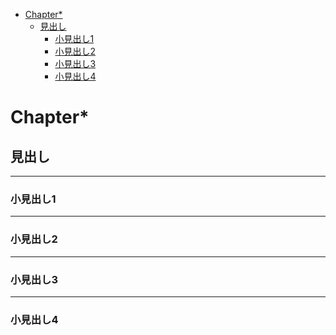 
<!-- @import "[TOC]" {cmd="toc" depthFrom=1 depthTo=6 orderedList=false} -->

<!-- code_chunk_output -->

- [Chapter*](#chapter)
  - [見出し](#見出し)
    - [小見出し1](#小見出し1)
    - [小見出し2](#小見出し2)
    - [小見出し3](#小見出し3)
    - [小見出し4](#小見出し4)

<!-- /code_chunk_output -->


# Chapter*

## 見出し

----

### 小見出し1

---
### 小見出し2

---
### 小見出し3

---
### 小見出し4